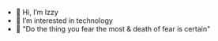 - 👋 Hi, I’m Izzy
- 👀 I’m interested in technology
- 🌱 "Do the thing you fear the most & death of fear is certain"


<!---
Isabellevelasco97/Isabellevelasco97 is a ✨ special ✨ repository because its `README.md` (this file) appears on your GitHub profile.
You can click the Preview link to take a look at your changes.
--->
